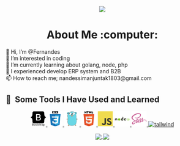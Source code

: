 <p align="center">
  <img src="https://capsule-render.vercel.app/api?type=waving&color=gradient&text=👋Hello!&height=100&section=header"/>
</p>

<h1 align="center">
  About Me :computer:
</h1>
👋 Hi, I’m @Fernandes <br>
👀 I’m interested in coding <br>
🌱 I’m currently learning about golang, node, php <br>
💞️ I experienced develop ERP system and B2B <br>
📫 How to reach me; nandessimanjuntak1803@gmail.com <br>

<!-- <p align="center"> -->
<!-- <a href="https://putra-portfolio.netlify.app/" target="_blank">
  <img height="50" src="https://user-images.githubusercontent.com/46517096/166972883-f5f1d88c-0246-4374-88ac-ded0f2cf0699.png"/>
</a> -->

<!-- <a href="https://www.instagram.com/twenty2.march_/" target="_blank">
  <img height="50" src="https://user-images.githubusercontent.com/46517096/166974368-9798f39f-1f46-499c-b14e-81f0a3f83a06.png"/>
</a> -->
<!-- <a href="https://fb.com/putraaa22/" target="blank">
  <img height="50"  src="https://raw.githubusercontent.com/rahuldkjain/github-profile-readme-generator/master/src/images/icons/Social/facebook.svg" alt="putraaa22/"   />
</a> -->
<!-- </p> -->

<h2> 🚀 &nbsp;Some Tools I Have Used and Learned</h2>

<p align="center">
 <a href="https://getbootstrap.com" target="_blank" rel="noreferrer">
  <img src="https://raw.githubusercontent.com/devicons/devicon/master/icons/bootstrap/bootstrap-plain-wordmark.svg" alt="bootstrap" width="40" height="40"/>
 </a>
 <a href="https://www.w3schools.com/css/" target="_blank" rel="noreferrer"> 
   <img src="https://raw.githubusercontent.com/devicons/devicon/master/icons/css3/css3-original-wordmark.svg" alt="css3" width="40" height="40"/>
 </a>
 <a href="https://golang.org" target="_blank" rel="noreferrer">
   <img src="https://raw.githubusercontent.com/devicons/devicon/master/icons/go/go-original.svg" alt="go" width="40" height="40"/>
 </a>
 <a href="https://www.w3.org/html/" target="_blank" rel="noreferrer">
   <img src="https://raw.githubusercontent.com/devicons/devicon/master/icons/html5/html5-original-wordmark.svg" alt="html5" width="40" height="40"/>
 </a> 
 <a href="https://developer.mozilla.org/en-US/docs/Web/JavaScript" target="_blank" rel="noreferrer">
   <img src="https://raw.githubusercontent.com/devicons/devicon/master/icons/javascript/javascript-original.svg" alt="javascript" width="40" height="40"/>
 </a> 
 <a href="https://nodejs.org" target="_blank" rel="noreferrer">
   <img src="https://raw.githubusercontent.com/devicons/devicon/master/icons/nodejs/nodejs-original-wordmark.svg" alt="nodejs" width="40" height="40"/>
 </a>
 <a href="https://sass-lang.com" target="_blank" rel="noreferrer">
   <img src="https://raw.githubusercontent.com/devicons/devicon/master/icons/sass/sass-original.svg" alt="sass" width="40" height="40"/>
 </a>
 <a href="https://tailwindcss.com/" target="_blank" rel="noreferrer"> 
   <img src="https://www.vectorlogo.zone/logos/tailwindcss/tailwindcss-icon.svg" alt="tailwind" width="40" height="40"/>
 </a>
 
</p>

<div align="center" >
<a  href="https://github.com/nandes007">
  <img height="170"   align="center" src="https://github-readme-stats.vercel.app/api?username=nandes007&github-readme-stats&show_icons=true&theme=tokyonight" />
</a>
 
<a href="https://github.com/nandes007">
  <img height="170" align="center" src="https://github-readme-stats.vercel.app/api/top-langs/?username=nandes007&layout=compact&theme=tokyonight" />
</a>
</div>

